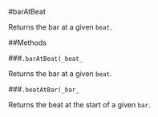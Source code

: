 

#barAtBeat

<p>Returns the bar at a given <code>beat</code>.</p>
















##Methods


###`.barAtBeat(_beat_`

<p>Returns the bar at a given <code>beat</code>.</p>





###`.beatAtBar(_bar_`

<p>Returns the beat at the start of a given <code>bar</code>.</p>
















